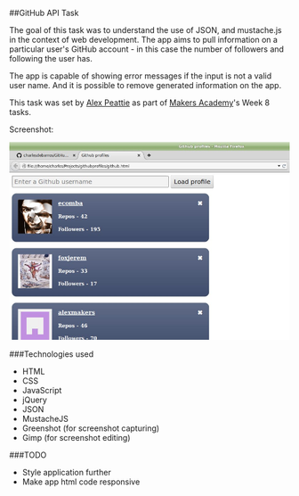 ##GitHub API Task

The goal of this task was to understand the use of JSON, and mustache.js in the context of web development.
The app aims to pull information on a particular user's GitHub account - in this case the number of followers and following the user has.

The app is capable of showing error messages if the input is not a valid user name. And it is possible to remove generated information on the app.

This task was set by [Alex Peattie](https://github.com/alexpeattie) as part of [Makers Academy](http://makersacademy.com/)'s Week 8 tasks.

Screenshot:

![image](https://raw.githubusercontent.com/charlesdebarros/Github-Profiles/master/images/screenshot.jpg)

###Technologies used

* HTML
* CSS
* JavaScript
* jQuery
* JSON
* MustacheJS
* Greenshot (for screenshot capturing)
* Gimp (for screenshot editing)

###TODO

* Style application further
* Make app html code responsive
